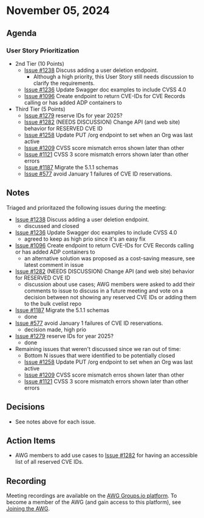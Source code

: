 # November 05, 2024

## Agenda

### User Story Prioritization
* 2nd Tier (10 Points)
    * [Issue #1238](https://github.com/orgs/CVEProject/projects/27/views/1?pane=issue&itemId=69536176&issue=CVEProject%7Ccve-services%7C1238) Discuss adding a user deletion endpoint.
        * Although a high priority, this User Story still needs discussion to clarify the requirements.
    * [Issue #1236](https://github.com/orgs/CVEProject/projects/27/views/1?pane=issue&itemId=69536177&issue=CVEProject%7Ccve-services%7C1236) Update Swagger doc examples to include CVSS 4.0
    * [Issue #1096](https://github.com/orgs/CVEProject/projects/27/views/1?pane=issue&itemId=69536179&issue=CVEProject%7Ccve-services%7C1096) Create endpoint to return CVE-IDs for CVE Records calling or has added ADP containers to
* Third Tier (5 Points)
    * [Issue #1279](https://github.com/CVEProject/cve-services/issues/1279) reserve IDs for year 2025?
    * [Issue #1282](https://github.com/CVEProject/cve-services/issues/1282) (NEEDS DISCUSSION) Change API (and web site) behavior for RESERVED CVE ID
    * [Issue #1258](https://github.com/CVEProject/cve-services/issues/1258) Update PUT /org endpoint to set when an Org was last active 
    * [Issue #1209](https://github.com/CVEProject/cve-services/issues/1209) CVSS score mismatch erros shown later than other 
    * [Issue #1121](https://github.com/CVEProject/cve-services/issues/1121) CVSS 3 score mismatch errors shown later than other errors
    * [Issue #1187](https://github.com/CVEProject/cve-services/issues/1287) Migrate the 5.1.1 schemas
    * [Issue #577](https://github.com/CVEProject/cve-services/issues/577) avoid January 1 failures of CVE ID reservations.

## Notes

Triaged and prioritazed the following issues during the meeting:
* [Issue #1238](https://github.com/orgs/CVEProject/cve-services/1238) Discuss adding a user deletion endpoint.
   * discussed and closed
* [Issue #1236](https://github.com/orgs/CVEProject/cve-services/1236) Update Swagger doc examples to include CVSS 4.0
   * agreed to keep as high prio since it's an easy fix
* [Issue #1096](https://github.com/orgs/CVEProject/cve-services/1096) Create endpoint to return CVE-IDs for CVE Records calling or has added ADP containers to
   * an alternative solution was proposed as a cost-saving measure, see latest comment in issue
* [Issue #1282](https://github.com/CVEProject/cve-services/issues/1282) (NEEDS DISCUSSION) Change API (and web site) behavior for RESERVED CVE ID
   * discussion about use cases; AWG members were asked to add their comments to issue to discuss in a future meeting and vote on a decision between not showing any reserved CVE IDs or adding them to the bulk cvelist repo
* [Issue #1187](https://github.com/CVEProject/cve-services/issues/1287) Migrate the 5.1.1 schemas
   * done
* [Issue #577](https://github.com/CVEProject/cve-services/issues/577) avoid January 1 failures of CVE ID reservations.
   * decision made, high prio
* [Issue #1279](https://github.com/CVEProject/cve-services/issues/1279) reserve IDs for year 2025?
   * done
* Remaining issues that weren't discussed since we ran out of time:
   * Bottom N issues that were identified to be potentially closed
   * [Issue #1258](https://github.com/CVEProject/cve-services/issues/1258) Update PUT /org endpoint to set when an Org was last active 
   * [Issue #1209](https://github.com/CVEProject/cve-services/issues/1209) CVSS score mismatch erros shown later than other 
   * [Issue #1121](https://github.com/CVEProject/cve-services/issues/1121) CVSS 3 score mismatch errors shown later than other errors

## Decisions

* See notes above for each issue.

## Action Items

* AWG members to add use cases to [Issue #1282](https://github.com/CVEProject/cve-services/issues/1282) for having an accessible list of all reserved CVE IDs.

## Recording

Meeting recordings are available on the [AWG Groups.io platform](https://cve-cwe-programs.groups.io/g/AWG/files/MeetingRecordings).
To become a member of the AWG (and gain access to this platform), see [Joining the AWG](https://github.com/CVEProject/automation-working-group?tab=readme-ov-file#joining-the-awg).

